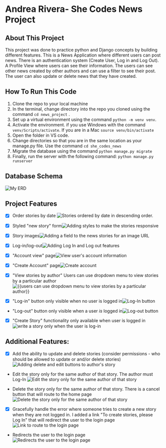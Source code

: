 # Andrea Rivera- She Codes News Project

## About This Project
This project was done to practice python and Django concepts by building different features. This is a News Application where different users can post news. There is an authentication system (Create User, Log in and Log Out). A Profile View where users can see their information. The users can see other news created by other authors and can use a filter to see their post. The user can also update or delete news that they have created.

## How To Run This Code

1. Clone the repo to your local machine
2. In the terminal, change directory into the repo you cloned using the command `cd news_project` .
3. Set up a virtual environment using the command `python -m venv venv`.
4. Activate the environment. if you use Windows with the command `venv/Scripts/activate`.  If you are in a Mac `source venv/bin/activate`
6. Open the folder in VS code.
7. Change directories so that you are in the same location as your manage.py file. Use the command `cd she_codes_news` 
8. Migrate the database using the command `python manage.py migrate`
9. Finally, run the server with the following command: `python manage.py runserver`

    
## Database Schema
![My ERD](./she_codes_news/news/static/news/images/ERD_diagram.png)
    
## Project Features
- [x] Order stories by date
![Stories ordered by date in descending order.](./she_codes_news/news/static/news/images/order_by_date.png)

- [x] Styled "new story" form![ Adding styles to make the stories responsive ](./she_codes_news/news/static/news/images/news_style.png )

- [x] Story images![ Adding a field to the news stories for an image URL](./she_codes_news/news/static/news/images/news_image.png)

- [x] Log-in/log-out![ Adding Log In and Log out features ](./she_codes_news/news/static/news/images/login4.png )

- [x] "Account view" page![View user's account information](./she_codes_news/news/static/news/images/account_view.png)

- [x] "Create Account" page![Create account](./she_codes_news/news/static/news/images/create_account.png)

- [x] "View stories by author" Users can use dropdown menu to view stories by a particular author![{{users can use dropdown menu to view stories by a particular author}}](./she_codes_news/news/static/news/images/search_author.png)

- [x] "Log-in" button only visible when no user is logged in![ Log-In button](./she_codes_news/news/static/news/images/login3.png)

- "Log-out" button only visible when a user *is* logged in![ Log-out button](./she_codes_news/news/static/news/images/logout.png)

- [x] "Create Story" functionality only available when user is logged in![write a story only when the user is log-in ](./she_codes_news/news/static/news/images/write_story.png)

## Additional Features:

- [x] Add the ability to update and delete stories (consider permissions - who should be allowed to update or and/or delete stories)![Adding delete and edit buttons to author's story](./she_codes_news/news/static/news/images/edit-delete.png)

- Edit the story only for the same author of that story. The author must Log-In ![Edit the story only for the same author of that story](./she_codes_news/news/static/news/images/edit.png)

- Delete the story only for the same author of that story. There is a cancel button that will route to the home page![Delete the story only for the same author of that story](./she_codes_news/news/static/news/images/delete2.png)

- [x] Gracefully handle the error where someone tries to create a new story when they are not logged in. I added a link "To create stories, please Log In" that will redirect the user to the login page![ Link to route to the login page ]( ./she_codes_news/news/static/news/images/login_story.png )

- Redirects the user to the login page![Redirects the user to the login page]( ./she_codes_news/news/static/news/images/login4.png )